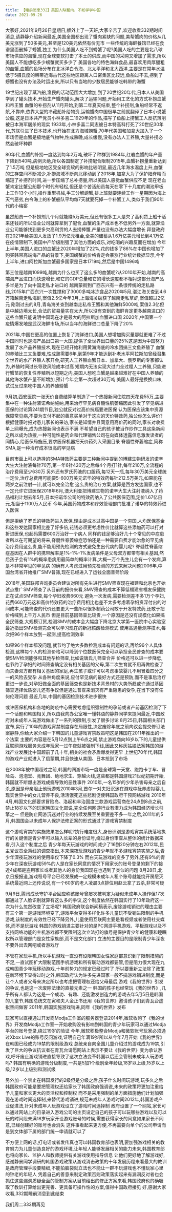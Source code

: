 ```yaml
---
title: 【睡前消息332】美国人缺蟹肉，不如学学中国
date: 2021-09-26
---
```


大家好,2021年9月26日星期日,额外上了一天班,大家辛苦了,欢迎收看332期时间消息,请静静介绍新闻最近,美国全国都出现了蟹肉紧缺的问题,美帮蟹肉的价格从几美元涨到了50多美元,甚至是120美元依然有价无市
一些传统的海鲜餐馆已经在食谱里面删掉了螃蟹,独工,为什么美国人吃不到螃蟹了呢?美国人吃的主要是北八球市场供应的海蟹,现在全球变软打击了本土的供应,而中国的采购又增加了需求,所以美国人不能想吃多少螃蟹就买多少了
美国各地的特色海鲜食品,最喜欢用肉厚腿粗的血蟹,血蟹的鱼场分布在北冰洋白令海、北太平洋和北大西洋,主要是在常年水温低于5摄氏度的韩带近海古代这些地区距离人口密集区比较远,鱼船过不去,捞到了螃蟹也没有办法及时运出来,所以只有当地的少数居民能够吃韩带的海蟹

19世纪出现了蒸汽船,渔民的活动范围大大增加,到了20世纪20年代,日本人从美国学到了罐头技术,开始生产蟹肉罐头,解决了运输问题,开始用工艺化的方式补捞血蟹和帝王蟹
血蟹的补捞剂从11月开始,到第二年夏天结束,整个补捞剂,鱼船经常不返航,不靠岸,依靠大型的冷藏船补给物资,运输蟹肉中国很早之前就翻译了日本小说蟹公船,这是日本共产党员小林多喜二1929年的作品,描写了鱼船上捞蟹工人反抗薄削被日本海军屠杀的现实
1933年,小林多喜二同志被日本特高科打死了20世纪30年代,苏联引进了日本技术,也开始在北方海域捞蟹,70年代美国和加拿大加入了一个市场但是血蟹是极地底气物种,性成熟晚,成长缓慢,没有办法人工养殖,大量补捞必然会破坏种群

80年代,血蟹的补捞一度达到每年2万吨,破坏了种群到1984年,红岩血蟹的年产量下降到540吨,病例灭绝,所以各国制定了补捞配合限制2015年,血蟹补捞量重新达到了1.5万吨
但是极地地区受全球变软的影响比较明显,最近几年海水温度上升,血蟹的生存空间不断减少,补捞海域不断向北移动到了2018年,加拿大为了保护陆脊精而缩短了补捞剂时间,进一步压缩了总补捞量,所以美国人感觉血蟹供应不足
现在老血蟹肯定比蟹公船那个时代有轻松,但还是个苦活船员每天在零下十几度的潮池甲板上工作13个小时,操作重型机械,手工分解螃蟹,排上班就要连续工作一星期因为海上天气恶劣,白令海上的补蟹船队平均每7天就要死掉一个补蟹工人,类似于我们90年代的小梅窑

虽然船员一个补捞剂几个月就能赚5万美元,但还有很多工人是欠了高利贷上船干活来还钱的所以渔业公司就算拿到了配合,血蟹的生产成本也不低另外一方面,就算渔业公司能够找到更多欠高利贷的人去捞捧蟹,产量也没有办法大幅度增长
拜登政府在2021年给美国人发放了1.9万亿元租金,全美的储蓄从1.6万亿美元增长到4.1万亿在疫情限制下,美国中产阶级削强了其他方面的娱乐,对吃喝的兴趣反而在增加
今年上半年,美国人进口的血蟹比2020年增加了22%,花的钱多了86%在中国也增加了购买韩带高端海产品的背景下,美国螃蟹的价格肯定会暴涨行业统计数据显示,今年上半年,进口阿拉斯加血蟹最多国家是日本1719吨,然后是中国1496吨

第三位是越南1099吨,越南为什么也买了这么多的血蟹呢?从2010年开始,越南的高端海产品进口而快速增长,和它的GDP总量和它的增长速度都不相衬这部分海产品多半是为了向中国走私才进口的
越南蒙街到广西东兴有一条很传统的走私路线,2015年广西东兴一次性搅和了3000多吨冰冻食品2020年5月,湛江海关查到4.6万箱越南走私海鲜,案值2.5亿今年3月,上海海关破获了越南走私草虾,案值超过2亿元
刚刚过去的8月,青岛海关查到越南走私帝王蟹和其他海鲜5000吨,案值2.3亿但是中越边境太长,合法的贸易量实在太大,所以没有查到的海鲜肯定更多越南进口的这些血蟹只能说明中国现在才是最大的阿拉斯加血蟹进口国
2020年,中国第一个疫情爆发地是武汉海鲜市场,所以当年的海鲜进口总量下降了20%

2021年,中国在更高的位置上恢复了海鲜进口,美国人想增加购买量那就更难了不过中国同时也是海产品出口第一大国,提供了全世界出口量的25%这是因为中国努力发展了水产品养殖技术,现在已经开始利用黄海海底的冷水团搞三文鱼养殖了
血蟹的养殖比三文鱼要难,性成熟需要6年,到第9年才能达到补老水平阿拉斯加曾经召集全世界的水产养殖人家开会,研究人工养殖血蟹日本、加拿大、俄罗斯的专家都认为,养殖时间过长导致风险成本过高
短期内无法实现大过门全过程人工养殖,只能进行蟹苗的恢复性养殖所以短期之内,美国人想吃血蟹是越来越难好在中国人养殖的其他海水蟹产量不断增加,预计今年会第一次超过30万吨
美国人最好是换换口味,试试反过来吃中国人的养殖螃蟹

9月初,西安医院一张天价自费结算单制造了一个热搜新闻住院四天花费55万,主要集中在一种注射液诺希纳施纳,用来治疗罕见病脊髓性肌萎缩因此引发了罕见病进医保的讨论第241期节目,独公就反对过高价抗癌要进医保
认为医保应该集中资源保障常见病,不要为支付不起的善意买单对于这次的天价特效药,独公你怎么评价?根据健康时报对患儿家长的采访,家长是知情并且同意用高价药的同时,家长对收费单上网曝光,成为热搜新闻也表示不满
不希望自己的孩子被当作炒作工具这条新闻之所以成为热搜,一种可能性是药企和代理销售公司在向媒体透露信息激发读者的同情心,给医保局施压,要求医保机器把天价药列入采国目录
脊髓性脊萎缩症,简称SMA,是一种治疗成本很高的罕见病

目前市面上可以选择的SMA特效药主要是三种新闻中提到的博建生物研发的诺辛大生大注射液每针70万,第一年6针420万之后每4个月打1针,每年210万,全流程的治疗费用至少630万
另外还有罗氏药液的口服药,每12天一瓶,每年30万美元全球统一定价,治疗总费用可能要5-600万美元诺华的特效药每针212.5万美元,如果能在两岁之前注射一针,就可以完全治愈
这么贵的治疗方案,就算是西方发达国家,也不一定允许它进医保2018年6月,澳大利亚把博建生物的诺辛大生大注射液纳入了药品福利计划去年5月,日本把诺华公司的特效药纳入了公共医保范围,定价1.67亿日元,相当于1100万人民币
今年,英国药物成本和疗效管理部门批准了诺华的特效药进入医保

但是拒绝了罗氏的特效药进入医保,理由是成本过高中国是一个穷国,人均医保基金和这些发达国家相比差了好多倍,花钱必须更考虑性价比就算这些添加药可以打对折进医保,也起码需要600万治好一个病人
同样的钱足够治好几十个常见的中症患者所以在可期望的将来,脊髓性脊萎缩症恐怕还是一种需要自费才能治愈的罕见病治疗费用这么贵,能不能用预先检测的方式避免生出代病的婴儿呢?
脊髓性脊萎缩症基因在人群中的携带解率是1%-1%-1%发病条件是父母双方都带有相关基因,然后孩子会有1%的概率患病用最简单的概率计算,大概一万个先生儿会有一个发病,算是不非常罕见的罕见病
的确有人考虑过用预先检测的方式来解决问题2006年,中国台湾省开始推广SMV普筛,现在已经进入了运钱全面普筛阶段

2018年,美国联邦咨询委员会建议对所有先生进行SMV筛查现在福建和北京也开始试点推广SMV筛查了从目前的报价来看,SMV筛查的成本不算低福建省福友保健院正在试点SMV筛查,每个孕妇收费660元
避免一次发病,需要检测差不多1万个孕妇,花费660万元这和高价特效药的治疗费用相比也差不太多考虑着孕妇资深付出的时间成本,可能筛查的代价还要更大一些所以很多制药公司敢于开发特效药,还敢于把价格喊到上千万人民币
但是目前基因筛查比较贵,一个原因是还没有规模化如果搞全民筛查,大规模订货,检测SMV的成本会大幅度下降北京大学第一医院中心实验室最近指出SMV检测完全可以学习现在的新冠核酸检测模式
使用高通量测序技术,每次把96个样本放到一起测,提高检测效率

如果96个样本都没问题,就节约了绝大多数检测成本有问题的话,再给96个人具体检测,这样每个人的检测价格可以降到个位数医保完全可以承担全民普查的成本要使SMV检测能够和其他孕检筛查,比如说唐氏儿筛查合并
价格还可以进一步降低,也节约了孕妇的时间筛查确定没有相关基因的父母,第二次生育就不用再做检查了而夫妻双方都有相关基因的家庭,再生孩子或许可以考虑事故婴儿不用冒着四分之一的风险去受孕
从各种角度来说,应付罕见病的最好方式还是预防,而不是事后治疗更进一步说,对孕妇做全面的基因筛查也是新技术背景材的大势所趋或许通过基因筛查选择优质婴儿还有争议但是通过普查来消灭有严重隐患的受孕,在当下没有任何伦理问题
最近几年,中国的基因检测技术进步很快

或许医保机构和各地的防疫中心需要考虑组织强制性的孕前或者产前基因检测了下一个话题和韩国相关,所以由我向办公室唯一懂韩语的静静同学来提问最近,中国政府对未成年人玩游戏做出了一系列的限制,引发了很多讨论
8月25日,韩国相关部门宣布,实行了10年的游戏宵禁制度存在局限性,决定废除年底之前向议会提交修订法案静静,你给大家介绍一下韩国的儿童游戏宵禁政策吧这是韩国在2011年推出的一个法案
主要的内容是在5月12点到上午6点之间,禁止游戏商向16岁以下的儿童提供互联网游戏服务未成年玩家一过午夜就被强制下线,因此又称灰姑娘法案韩国的游戏产业发展比中国超前了几十年,相关的社会矛盾爆发得更早
上世纪70年代,韩国的游戏产业就进入了启蒙期,并且快速从美国、日本抢到了市场

在2008年被中国超过之前,韩国的网游市场一度是全球第一天堂、跑跑卡丁车、冒险岛、泡泡堂、竞舞团、绝地求生、穿越火线,这些都是韩国游戏21世纪初期开始,韩国就不断爆出游戏成瘾导致的恶性事件
2010年,一名15岁的少年杀害母亲之后自杀,原因是母亲阻止他玩游戏2010年3月,首尔一对夫妇沉迷在游戏中抚养虚拟婴儿,现实世界中的女儿营养不良,活活饿死这些悲剧促使韩国政府干预网络游戏
2010年4月,韩国文化部要求冒险岛、洛起和丰治国度三款游戏运营商在24点到8点之前,禁止18岁以下的玩家韩国文化部说,完全任何网游行业有潜力成为韩国经济增长引擎之一
但是防止网游沉迷对行业的持续发展至关重要差不多一年之后,2011年的5月,韩国国会以未成年人保护法修正案的形式通过了游戏宵禁制度

这个游戏宵禁的实施效果怎么样呢?执行难度很大,身份识别是游戏宵禁系统落地执行的关键但是青少年可以输入长辈的身份证号,绕过身份审查从整体的统计数据来看,引入这个制度之后
青少年每天玩游戏的时间减少了16到20分钟左右2012年,民主党议员全秉线的调查指出,本来深夜玩游戏的青少年就不多游戏宵禁实施之后,青少年深夜玩游戏的使用率仅下降了0.3%
而白天玩游戏的变多了另外,还有9%的青少年在深夜玩游戏59%的人是在家长同意的情况下用家长的账号登录的剩下的接近4成都是盗用家长或者其他人的身份我国现在也遇到了类似的问题
8月28日,北京日报报道,游戏租号平台已经发展成一定规模未成年人租个账号就能绕开房层灭系统最近网上还传说说,有一个60岁的老人凌晨3点排位用赵云拿了五杀,非常可疑

9月9日,腾讯成长守护平台回应称该账号曾屡次被判定为疑似未成年人操作但17次都通过了人脸识别就算有这么多的争议,这个制度依然在韩国实行了10年政府这一次为什么忽然改变了立场呢?
韩国政府联合新闻稿表示,废除游戏销进的理由主要有三个第一是游戏环境变了,游戏平台变得多样化许多儿童玩不受销进限制的手机游戏,该制度的有效性已经下降另外,儿童使用互联网主要是看视频或者使用社交媒体,而不是玩游戏
韩国的游戏销进主要针对的是PC网游手机游戏、平板游戏以及不支持网络功能的主机游戏都不受限制这次立法打的旗号是保护青少年的健康和睡眠权所以管理部门是女性家族部,而不是文化部门
立法的主要目的是限制青少年深夜不要外出去网吧或者游戏厅

不管在家玩手机,所以手机游戏一直没有设限韩国女性家庭部意识到了限制措施的不足,一直试图扩大限制范围手机游戏和所有联动游戏都要管,但是阻力很大现在九成韩国青少年玩移动游戏,十年前势力的规定已经过时了
所以要重新立法除了政策在新环境下显得过时之外,韩国政府认为许多先进国家一般不搞游戏销进制度,而是让个人或者父母来决定所以也考虑把管理权还给父母最后,游戏《我的世界》引发的争议,也是这一次废除法律的直接元素之一
韩国的孩子也经常玩《我的世界》,几乎所有人都认为这是一个成功、有趣、还能激发创造力的游戏去年5月5日是韩国的儿童节,韩国总统文在寅和夫人金正书还用《我的世界》邀请孩子们到青瓦台虚拟空间做客
2011年,韩国实施游戏销进,同年《我的世界》发布

玩家可以直接通过开发商Modja工作室的服务器登录2014年,微软收购了《我的世界》开发商Modja工作室一开始收购没有影响到韩国的青少年玩家可以通过Modja平台的账号登录,绕过19岁的验证
今年,微软积极整合Modja和微软账号玩家必须通过Xbox Live的账号反问游戏,证明自己年满19岁所以从今年7月开始《我的世界》在韩国已经成为19禁的限制级游戏
总统亲自向全国儿童介绍过的游戏成为19禁,引发了巨大的争议抗议者在青瓦台请愿网站上表示不要让《我的世界》变为承认游戏,呼吁废止游戏销进直接导致了这次立法变革韩国以后还会管制未成年人玩游戏吗?
韩国有明确的游戏分级制度,一共是5加1个级别全年龄级,18岁以上级,15岁以上级,12岁以上级别和测试级

另外加一个禁止在韩国发行的2级但是分级之后,孩子什么时间玩游戏,玩多久之后韩国政府可能是要把管理权还给家长了韩国政府强调说,未来的政策将更加注重给予儿童和家长更大的灵活权和控制权
而不是采用强制的单方面措施他们计划加强现在游戏时间选择制,来替代游戏销进,规范未成年人游戏时间2012年,韩国游戏产业促进法,针对未成年人玩游戏设立了游戏时间选择制
政府设置了一个网站,家长可以通过网站上的目录进入游戏公司的主页设定自己的孩子可以玩哪些游戏以及可以玩的时间段未满18岁玩家开设游戏账号的时候,需要获得家长的同意如果家长不同意,已经创建好的账号也会消失
这件事看起来更方便,不再需要向单个的公司申请而是到文体部下属的部门统一申请就可以了

不方便上网的话,打电话或者发传真也可以韩国教育部也表明,要加强游戏相关的教育努力为儿童创造良好的游戏环境,让年轻人能够发展相关的能力未来,韩国教育部也将向家长、监护人和教师提供有关游戏使用指导信息
让他们更好地了解游戏好,感谢静景同学调研的韩国游戏政策从游戏消击政策的十年发展历程来看最大的教训是政府管理手段要精细,不能拍脑袋就立法也不能让一群不玩游戏也不懂玩家心里的钟老的年轻人
凭着自己的善意来制定政策否则政策落实起来有漏洞反对者也会抓住这些漏洞质疑全面的管制方案从目前给出的修正方案来看,韩国政府也的确吸取了教训打算给出更完善、更具备可操作性的方案,值得中国政府接见
好,感谢大家收看,332期睡前消息到此结束

我们周二333期再见